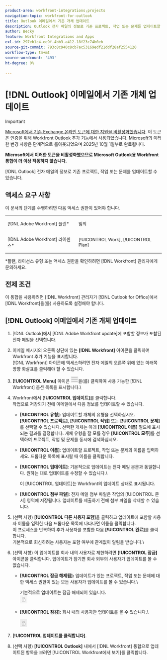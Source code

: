 ```yaml
---
product-area: workfront-integrations;projects
navigation-topic: workfront-for-outlook
title: Outlook 이메일에서 기존 개체 업데이트
description: Outlook 전자 메일의 정보로 기존 프로젝트, 작업 또는 문제를 업데이트할 수 있습니다.
author: Becky
feature: Workfront Integrations and Apps
exl-id: 297eb1c4-ee9f-4bb3-a412-18f23c74b0eb
source-git-commit: 793c8c940c8cb7ac53169edf21ddf28af2554120
workflow-type: tm+mt
source-wordcount: '493'
ht-degree: 0%

---
```


# [!DNL Outlook] 이메일에서 기존 개체 업데이트

>[!IMPORTANT]
>
>[Microsoft에서 기존 Exchange 온라인 토큰에 대한 지원을 비활성화했습니다](https://learn.microsoft.com/en-us/office/dev/add-ins/outlook/faq-nested-app-auth-outlook-legacy-tokens). 이 토큰은 인증을 위해 Workfront Outlook 추가 기능에서 사용되었습니다. Microsoft의 이러한 변경 사항은 단계적으로 롤아웃되었으며 2025년 10월 1일부로 완료됩니다.
>
>**Microsoft에서 이러한 토큰을 비활성화했으므로 Microsoft Outlook용 Workfront 통합이 더 이상 작동하지 않습니다.**

[!DNL Outlook] 전자 메일의 정보로 기존 프로젝트, 작업 또는 문제를 업데이트할 수 있습니다.

## 액세스 요구 사항

이 문서의 단계를 수행하려면 다음 액세스 권한이 있어야 합니다.

<table style="table-layout:auto"> 
 <col> 
 <col> 
 <tbody> 
  <tr> 
   <td role="rowheader">[!DNL Adobe Workfront] 플랜*</td> 
   <td> <p>임의</p> </td> 
  </tr> 
  <tr> 
   <td role="rowheader">[!DNL Adobe Workfront] 라이센스*</td> 
   <td> <p>[!UICONTROL Work], [!UICONTROL Plan]</p> </td> 
  </tr> 
 </tbody> 
</table>

&#42;플랜, 라이선스 유형 또는 액세스 권한을 확인하려면 [!DNL Workfront] 관리자에게 문의하세요.

## 전제 조건

이 통합을 사용하려면 [!DNL Workfront] 관리자가 [!DNL Outlook for Office]에서 [!DNL Workfront]을(를) 사용하도록 설정해야 합니다.

## [!DNL Outlook] 이메일에서 기존 개체 업데이트

1. [!DNL Outlook]에서 [!DNL Adobe Workfront update]에 포함할 정보가 포함된 전자 메일을 선택합니다.
1. 이메일 메시지의 오른쪽 상단에 있는 **[!DNL Workfront]** 아이콘을 클릭하여 Workfront 추가 기능을 표시합니다.\
   [!DNL Workfront] 아이콘에 액세스하려면 전자 메일의 오른쪽 위에 있는 아래쪽 방향 화살표를 클릭해야 할 수 있습니다.

1. **[!UICONTROL Menu]** 아이콘 ![o365_addin_menu_icon.png](assets/o365-addin-menu2-icon.png)을(를) 클릭하여 사용 가능한 [!DNL Workfront] 옵션 목록을 표시합니다.\


1. Workfront에서 **[!UICONTROL 업데이트]**&#x200B;를 클릭합니다.\
   작업으로 저장되기 전에 이메일에서 다음 정보를 업데이트할 수 있습니다.

   * **[!UICONTROL 유형]**: 업데이트할 개체의 유형을 선택하십시오. **[!UICONTROL 프로젝트]**, **[!UICONTROL 작업]** 또는 **[!UICONTROL 문제]**&#x200B;를 선택할 수 있습니다. 선택한 개체는 아래 **[!UICONTROL 이름]** 필드에 표시되는 결과를 결정합니다. 개체 유형을 잘 모를 경우 **[!UICONTROL 모두]**&#x200B;를 선택하여 프로젝트, 작업 및 문제를 동시에 검색하십시오.

   * **[!UICONTROL 이름]**: 업데이트할 프로젝트, 작업 또는 문제의 이름을 입력하세요. 드롭다운 목록에 표시될 때 이름을 클릭합니다.
   * **[!UICONTROL 업데이트]**: 기본적으로 업데이트는 전자 메일 본문과 동일합니다. 원하는 대로 업데이트를 수정할 수 있습니다.\

     이 [!UICONTROL 업데이트]는 Workfront의 업데이트 상태로 표시됩니다.

   * **[!UICONTROL 첨부 파일]**: 전자 메일 첨부 파일은 작업의 [!UICONTROL 문서] 영역에 저장됩니다. 업데이트를 제출하기 전에 첨부 파일을 삭제할 수 있습니다.

1. (선택 사항) **[!UICONTROL 다른 사용자 포함]**&#x200B;을 클릭하고 업데이트에 포함할 사용자 이름을 입력한 다음 드롭다운 목록에 나타나면 이름을 클릭합니다.\
   이 프로세스를 반복하여 추가 사용자를 포함한 다음 **[!UICONTROL 완료]**&#x200B;를 클릭합니다.\
   기본적으로 회신하려는 사용자는 포함 여부에 관계없이 알림을 받습니다.\

1. (선택 사항) 이 업데이트를 회사 내의 사용자로 제한하려면 **[!UICONTROL 잠금]** 아이콘을 클릭합니다. 업데이트가 잠기면 회사 외부의 사용자가 업데이트를 볼 수 없습니다.

   * **[!UICONTROL 잠금 해제됨]:** 업데이트가 있는 프로젝트, 작업 또는 문제에 대한 액세스 권한이 있는 모든 사용자가 업데이트를 볼 수 있습니다.\

     기본적으로 업데이트는 잠금 해제되어 있습니다.\
      ![o365_addin_unlock.png](assets/o365-addin-unlock.png)

   * **[!UICONTROL 잠김]:** 회사 내의 사용자만 업데이트를 볼 수 있습니다.\

     ![o365_addin_lock.png](assets/o365-addin-lock.png)

1. **[!UICONTROL 업데이트를 클릭합니다]**.
1. (선택 사항) **[!UICONTROL Outlook]** 내에서 [!DNL Workfront] 통합으로 업데이트된 항목을 보려면 [!UICONTROL Workfront에서 보기]를 클릭합니다.
